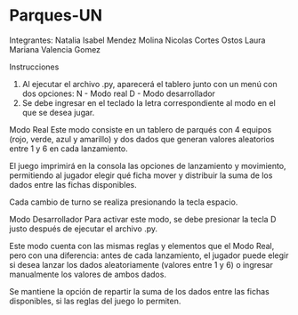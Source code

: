 # Parques-UN
Integrantes:
Natalia Isabel Mendez Molina
Nicolas Cortes Ostos
Laura Mariana Valencia Gomez 

Instrucciones 
1) Al ejecutar el archivo .py, aparecerá el tablero junto con un menú con dos opciones:
N - Modo real
D - Modo desarrollador
2) Se debe ingresar en el teclado la letra correspondiente al modo en el que se desea jugar.

Modo Real
Este modo consiste en un tablero de parqués con 4 equipos (rojo, verde, azul y amarillo) y dos dados que generan valores aleatorios entre 1 y 6 en cada lanzamiento.

El juego imprimirá en la consola las opciones de lanzamiento y movimiento, permitiendo al jugador elegir qué ficha mover y distribuir la suma de los dados entre las fichas disponibles.

Cada cambio de turno se realiza presionando la tecla espacio.

Modo Desarrollador
Para activar este modo, se debe presionar la tecla D justo después de ejecutar el archivo .py.

Este modo cuenta con las mismas reglas y elementos que el Modo Real, pero con una diferencia: antes de cada lanzamiento, el jugador puede elegir si desea lanzar los dados aleatoriamente (valores entre 1 y 6) o ingresar manualmente los valores de ambos dados.

Se mantiene la opción de repartir la suma de los dados entre las fichas disponibles, si las reglas del juego lo permiten.


